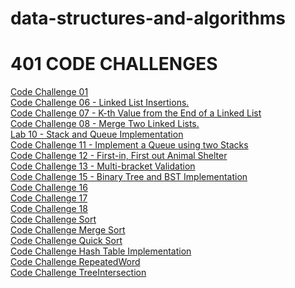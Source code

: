 # data-structures-and-algorithms

# 401 CODE CHALLENGES

[Code Challenge 01]()</br>
[Code Challenge 06 - Linked List Insertions.](https://github.com/daesy13/data-structures-and-algorithms/tree/master/code401challenges/src#challenge-6)</br>
[Code Challenge 07 - K-th Value from the End of a Linked List](https://github.com/daesy13/data-structures-and-algorithms/tree/master/code401challenges/src#challenge-7)</br>
[Code Challenge 08 - Merge Two Linked Lists.](https://github.com/daesy13/data-structures-and-algorithms/tree/master/code401challenges/src#challenge-8)</br>
[Lab 10 - Stack and Queue Implementation](https://github.com/daesy13/data-structures-and-algorithms/tree/master/code401challenges/src#lab-10)</br>
[Code Challenge 11 - Implement a Queue using two Stacks](https://github.com/daesy13/data-structures-and-algorithms/tree/master/code401challenges/src#challenge-11)</br>
[Code Challenge 12 - First-in, First out Animal Shelter](https://github.com/daesy13/data-structures-and-algorithms/tree/master/code401challenges/src#challenge-12)</br>
[Code Challenge 13 - Multi-bracket Validation](https://github.com/daesy13/data-structures-and-algorithms/tree/master/code401challenges/src#challenge-13)</br>
[Code Challenge 15 - Binary Tree and BST Implementation](https://github.com/daesy13/data-structures-and-algorithms/tree/master/code401challenges/src#challenge-15)</br>
[Code Challenge 16](https://github.com/daesy13/data-structures-and-algorithms/blob/master/code401challenges/src/README.md#challenge-16)</br>
[Code Challenge 17](https://github.com/daesy13/data-structures-and-algorithms/blob/master/code401challenges/src/README.md#challenge-17)</br>
[Code Challenge 18](https://github.com/daesy13/data-structures-and-algorithms/blob/master/code401challenges/src/README.md#challenge-18)</br>
[Code Challenge Sort](https://github.com/daesy13/data-structures-and-algorithms/blob/master/code401challenges/src/README.md#challenge-SORT)</br>
[Code Challenge Merge Sort](https://github.com/daesy13/data-structures-and-algorithms/blob/master/code401challenges/src/README.md#challenge-MERGE-SORT)</br>
[Code Challenge Quick Sort](https://github.com/daesy13/data-structures-and-algorithms/blob/master/code401challenges/src/README.md#challenge-QUICK-SORT)</br>
[Code Challenge Hash Table Implementation](https://github.com/daesy13/data-structures-and-algorithms/blob/master/code401challenges/src/README.md#challenge-HASHTABLE)</br>
[Code Challenge RepeatedWord](https://github.com/daesy13/data-structures-and-algorithms/blob/master/code401challenges/src/README.md#challenge-RepeatedWord)</br>
[Code Challenge TreeIntersection](https://github.com/daesy13/data-structures-and-algorithms/blob/master/code401challenges/src/README.md#challenge-TreeIntersection)</br>


<!-- # Challenge Summary
Using map to find target number in an array using Java.

## Challenge Description
Write a function called BinarySearch which takes in 2 parameters: a sorted array and the search key. Without utilizing any of the built-in methods available to your language, return the index of the array’s element that is equal to the search key, or -1 if the element does not exist.

## Approach & Efficiency
Created a function that take an array and a target key. Assign start and end point index. Set up middle point. Check if target is greater and assign start point one less than middle point. If target is less than target last point is one index less than middle point. If middle equal than target return index. If item is not there return -1.

## Solution
![whiteboard](/assets/challenge3.jpg) -->
